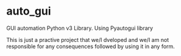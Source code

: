 # auto_gui
GUI automation Python v3 Library. Using Pyautogui library

This is just a practive project that we/I dveloped and we/I am not responsible for any consequences followed by using it in any form.
